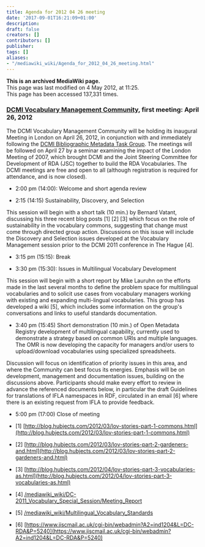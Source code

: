 ```yaml
---
title: Agenda for 2012 04 26 meeting
date: '2017-09-01T16:21:09+01:00'
description: 
draft: false
creators: []
contributors: []
publisher: 
tags: []
aliases:
- "/mediawiki_wiki/Agenda_for_2012_04_26_meeting.html"
---
```


 **This is an archived MediaWiki page.**  
This page was last modified on 4 May 2012, at 11:25.  
This page has been accessed 137,331 times.

### [DCMI Vocabulary Management Community](/mediawiki_wiki/DCMI_Vocabulary_Management_Community.md), first meeting: April 26, 2012

The DCMI Vocabulary Management Community will be holding its inaugural Meeting in London on April 26, 2012, in conjunction with and immediately following the [DCMI Bibliographic Metadata Task Group](/mediawiki_wiki/Bibliographic_Metadata_Task_Group#.md). The meetings will be followed on April 27 by a seminar examining the impact of the London Meeting of 2007, which brought DCMI and the Joint Steering Committee for Development of RDA (JSC) together to build the RDA Vocabularies. The DCMI meetings are free and open to all (although registration is required for attendance, and is now closed).

- 2:00 pm (14:00): Welcome and short agenda review

- 2:15 (14:15) Sustainability, Discovery, and Selection

This session will begin with a short talk (10 min.) by Bernard Vatant, discussing his three recent blog posts [1] [2] [3] which focus on the role of sustainability in the vocabulary commons, suggesting that change must come through directed group action. Discussions on this issue will include the Discovery and Selection issues developed at the Vocabulary Management session prior to the DCMI 2011 conference in The Hague [4].

- 3:15 pm (15:15): Break

- 3:30 pm (15:30): Issues in Multilingual Vocabulary Development

This session will begin with a short report by Mike Lauruhn on the efforts made in the last several months to define the problem space for multilingual vocabularies and to solicit use cases from vocabulary managers working with existing and expanding multi-lingual vocabularies. This group has developed a wiki [5], which includes some information on the group's conversations and links to useful standards documentation.

- 3:40 pm (15:45) Short demonstration (10 min.) of Open Metadata Registry development of multilingual capability, currently used to demonstrate a strategy based on common URIs and multiple languages. The OMR is now developing the capacity for managers and/or users to upload/download vocabularies using specialized spreadsheets.

Discussion will focus on identification of priority issues in this area, and where the Community can best focus its energies. Emphasis will be on development, management and documentation issues, building on the discussions above. Participants should make every effort to review in advance the referenced documents below, in particular the draft Guidelines for translations of IFLA namespaces in RDF, circulated in an email [6] where there is an existing request from IFLA to provide feedback.

- 5:00 pm (17:00) Close of meeting

- [1] [http://blog.hubjects.com/2012/03/lov-stories-part-1-commons.html](http://blog.hubjects.com/2012/03/lov-stories-part-1-commons.html)
- [2] [http://blog.hubjects.com/2012/03/lov-stories-part-2-gardeners-and.html](http://blog.hubjects.com/2012/03/lov-stories-part-2-gardeners-and.html)
- [3] [http://blog.hubjects.com/2012/04/lov-stories-part-3-vocabularies-as.html](http://blog.hubjects.com/2012/04/lov-stories-part-3-vocabularies-as.html)
- [4] [/mediawiki_wiki/DC-2011\_Vocabulary\_Special\_Session/Meeting\_Report](/mediawiki_wiki/DC-2011_Vocabulary_Special_Session/Meeting_Report.md)
- [5] [/mediawiki_wiki/Multilingual\_Vocabulary\_Standards](/mediawiki_wiki/Multilingual_Vocabulary_Standards.md)
- [6] [https://www.jiscmail.ac.uk/cgi-bin/webadmin?A2=ind1204&L=DC-RDA&P=5240](https://www.jiscmail.ac.uk/cgi-bin/webadmin?A2=ind1204&L=DC-RDA&P=5240)

